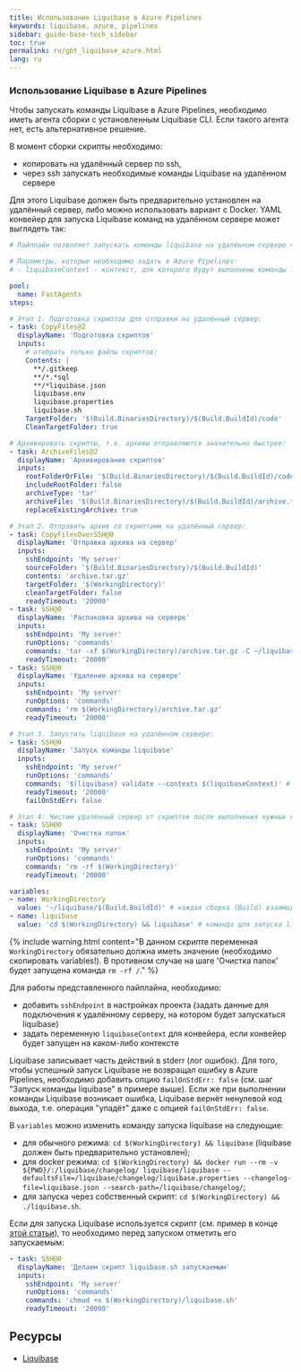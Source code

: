 ```yaml
---
title: Использование Liquibase в Azure Pipelines
keywords: liquibase, azure, pipelines
sidebar: guide-base-tech_sidebar
toc: true
permalink: ru/gbt_liquibase_azure.html
lang: ru
---
```


### Использование Liquibase в Azure Pipelines

Чтобы запускать команды Liquibase в Azure Pipelines, необходимо иметь агента сборки с установленным Liquibase CLI. Если такого агента нет, есть альтернативное решение.

В момент сборки скрипты необходимо:
- копировать на удалённый сервер по ssh,
- через ssh запускать необходимые команды Liquibase на удалённом сервере

Для этого Liquibase должен быть предварительно установлен на удалённый сервер, либо можно использовать вариант с Docker. YAML конвейер для запуска Liquibase команд на удалённом сервере может выглядеть так:
```yaml
# Пайплайн позволяет запускать команды liquibase на удалённом сервере через ssh.

# Параметры, которые необходимо задать в Azure Pipelines:
# - liquibaseContext - контекст, для которого будут выполнены команды liquibase (указывать обязательно; можно удалить этот параметр, если в проекте не используются контексты).

pool:
  name: FastAgents
steps:

# Этап 1. Подготовка скриптов для отправки на удалённый сервер:
- task: CopyFiles@2
  displayName: 'Подготовка скриптов'
  inputs:
    # отобрать только файлы скриптов:
    Contents: |
      **/.gitkeep
      **/*.*sql
      **/*liquibase.json
      liquibase.env
      liquibase.properties
      liquibase.sh
    TargetFolder: '$(Build.BinariesDirectory)/$(Build.BuildId)/code'
    CleanTargetFolder: true

# Архивировать скрипты, т.к. архивы отправляются значительно быстрее:
- task: ArchiveFiles@2
  displayName: 'Архивирование скриптов'
  inputs:
    rootFolderOrFile: '$(Build.BinariesDirectory)/$(Build.BuildId)/code'
    includeRootFolder: false
    archiveType: 'tar'
    archiveFile: '$(Build.BinariesDirectory)/$(Build.BuildId)/archive.tar.gz'
    replaceExistingArchive: true

# Этап 2. Отправить архив со скриптами на удалённый сервер:
- task: CopyFilesOverSSH@0
  displayName: 'Отправка архива на сервер'
  inputs:
    sshEndpoint: 'My server'
    sourceFolder: '$(Build.BinariesDirectory)/$(Build.BuildId)'
    contents: 'archive.tar.gz'
    targetFolder: '$(WorkingDirectory)'
    cleanTargetFolder: false
    readyTimeout: '20000'
- task: SSH@0
  displayName: 'Распаковка архива на сервере'
  inputs:
    sshEndpoint: 'My server'
    runOptions: 'commands'
    commands: 'tar -xf $(WorkingDirectory)/archive.tar.gz -C ~/liquibase/$(Build.BuildId)'
    readyTimeout: '20000'
- task: SSH@0
  displayName: 'Удаление архива на сервере'
  inputs:
    sshEndpoint: 'My server'
    runOptions: 'commands'
    commands: 'rm $(WorkingDirectory)/archive.tar.gz'
    readyTimeout: '20000'

# Этап 3. Запустить liquibase на удалённом сервере:
- task: SSH@0
  displayName: 'Запуск команды liquibase'
  inputs:
    sshEndpoint: 'My server'
    runOptions: 'commands'
    commands: '$(liquibase) validate --contexts $(liquibaseContext)' # --contexts $(liquibaseContext) необходимо удалить, если не используются контексты
    readyTimeout: '20000'
    failOnStdErr: false

# Этап 4: Чистим удалённый сервер от скриптов после выполнения нужных команд.
- task: SSH@0
  displayName: 'Очистка папок'
  inputs:
    sshEndpoint: 'My server'
    runOptions: 'commands'
    commands: 'rm -rf $(WorkingDirectory)'
    readyTimeout: '20000'

variables:
- name: WorkingDirectory
  value: '~/liquibase/$(Build.BuildId)' # каждая сборка (Build) взаимодействует со своей папкой
- name: liquibase
  value: 'cd $(WorkingDirectory) && liquibase' # команда для запуска liquibase
```

{% include warning.html content="В данном скрипте переменная `WorkingDirectory` обязательно должна иметь значение (необходимо скопировать variables!). В противном случае на шаге 'Очистка папок' будет запущена команда `rm -rf /`." %}

Для работы представленного пайплайна, необходимо:
- добавить `sshEndpoint` в настройках проекта (задать данные для подключения к удалённому серверу, на котором будет запускаться liquibase)
- задать переменную `liquibaseContext` для конвейера, если конвейер будет запущен на каком-либо контексте

Liquibase записывает часть действий в stderr (лог ошибок). Для того, чтобы успешный запуск Liquibase не возвращал ошибку в Azure Pipelines, необходимо добавить опцию `failOnStdErr: false` (см. шаг "Запуск команды liquibase" в примере выше). Если же при выполнении команды Liquibase возникает ошибка, Liquibase вернёт ненулевой код выхода, т.е. операция "упадёт" даже с опцией `failOnStdErr: false`.

В `variables` можно изменить команду запуска liquibase на следующие:
- для обычного режима: `cd $(WorkingDirectory) && liquibase` (liquibase должен быть предварительно установлен);
- для docker режима: `cd $(WorkingDirectory) && docker run --rm -v ${PWD}/:/liquibase/changelog/ liquibase/liquibase --defaultsFile=/liquibase/changelog/liquibase.properties --changelog-file=liquibase.json --search-path=/liquibase/changelog/`;
- для запуска через собственный скрипт: `cd $(WorkingDirectory) && ./liquibase.sh`.

Если для запуска Liquibase используется скрипт (см. пример в конце [этой статьи](./gbt_liquibase.ru.md)), то необходимо перед запуском отметить его запускаемым:

```yaml
- task: SSH@0
  displayName: 'Делаем скрипт liquibase.sh запускаемым'
  inputs:
    sshEndpoint: 'My server'
    runOptions: 'commands'
    commands: 'chmod +x $(WorkingDirectory)/liquibase.sh'
    readyTimeout: '20000'
```

## Ресурсы

* [Liquibase](./gbt_liquibase.ru.md) <i class="fa fa-arrow-left" aria-hidden="true"></i>
